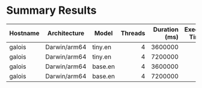 # Summary Results

| Hostname | Architecture | Model   | Threads | Duration (ms) | Execution Time (s) |
| -------- | ------------ | ------- | ------: | ------------: | -----------------: |
| galois   | Darwin/arm64 | tiny.en |       4 |       3600000 |                108 |
| galois   | Darwin/arm64 | tiny.en |       4 |       7200000 |                152 |
| galois   | Darwin/arm64 | base.en |       4 |       3600000 |                117 |
| galois   | Darwin/arm64 | base.en |       4 |       7200000 |                222 |
